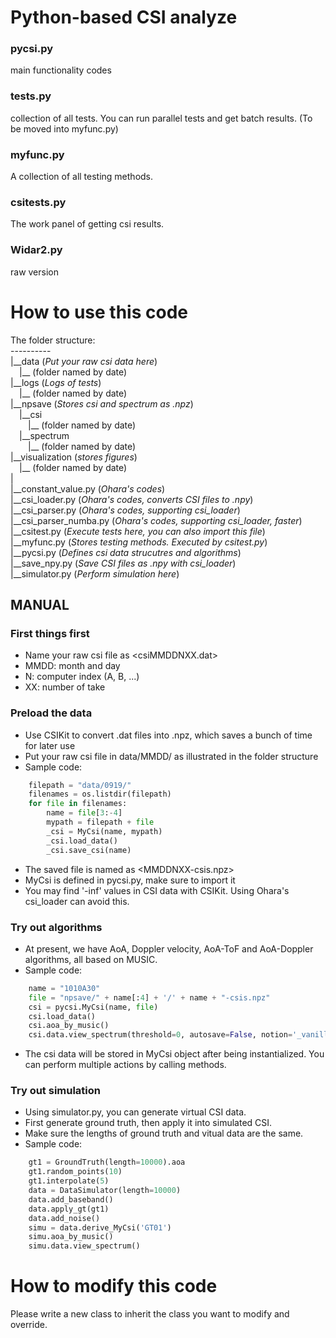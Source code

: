 # Python-based CSI analyze

### pycsi.py
main functionality codes

### tests.py
collection of all tests. You can run parallel tests and get batch results. (To be moved into myfunc.py)

### myfunc.py
A collection of all testing methods.

### csitests.py
The work panel of getting csi results.

### Widar2.py
raw version

# How to use this code
The folder structure:<br>
----------<br>
|\_\_data (_Put your raw csi data here_)<br>
&ensp;&ensp;|\_\_ (folder named by date)<br>
|\_\_logs (_Logs of tests_)<br>
&ensp;&ensp;|\_\_ (folder named by date)<br>
|\_\_npsave (_Stores csi and spectrum as .npz_)<br>
&ensp;&ensp;|\_\_csi<br>
&ensp;&ensp;&ensp;&ensp;|\_\_ (folder named by date)<br>
&ensp;&ensp;|\_\_spectrum<br>
&ensp;&ensp;&ensp;&ensp;|\_\_ (folder named by date)<br>
|\_\_visualization (_stores figures_)<br>
&ensp;&ensp;|\_\_ (folder named by date)<br>
|  
|\_\_constant_value.py (_Ohara's codes_)<br>
|\_\_csi_loader.py (_Ohara's codes, converts CSI files to .npy_)<br>
|\_\_csi_parser.py (_Ohara's codes, supporting csi_loader_)<br>
|\_\_csi_parser_numba.py (_Ohara's codes, supporting csi_loader, faster_)<br>
|\_\_csitest.py (_Execute tests here, you can also import this file_)<br>
|\_\_myfunc.py (_Stores testing methods. Executed by csitest.py_)<br>
|\_\_pycsi.py (_Defines csi data strucutres and algorithms_)<br>
|\_\_save_npy.py (_Save CSI files as .npy with csi_loader_)<br>
|\_\_simulator.py (_Perform simulation here_)<br>

## MANUAL
### First things first
- Name your raw csi file as <csiMMDDNXX.dat>
- MMDD: month and day
- N: computer index (A, B, ...)
- XX: number of take

### Preload the data
- Use CSIKit to convert .dat files into .npz, which saves a bunch of time for later use
- Put your raw csi file in data/MMDD/ as illustrated in the folder structure
- Sample code:

```python
    filepath = "data/0919/"
    filenames = os.listdir(filepath)
    for file in filenames:
        name = file[3:-4]
        mypath = filepath + file
        _csi = MyCsi(name, mypath)
        _csi.load_data()
        _csi.save_csi(name)
```
- The saved file is named as <MMDDNXX-csis.npz>
- MyCsi is defined in pycsi.py, make sure to import it
- You may find '-inf' values in CSI data with CSIKit. Using Ohara's csi_loader can avoid this.

### Try out algorithms
- At present, we have AoA, Doppler velocity, AoA-ToF and AoA-Doppler algorithms, all based on MUSIC.
- Sample code:

```python
    name = "1010A30"
    file = "npsave/" + name[:4] + '/' + name + "-csis.npz"
    csi = pycsi.MyCsi(name, file)
    csi.load_data()
    csi.aoa_by_music()
    csi.data.view_spectrum(threshold=0, autosave=False, notion='_vanilla')
```
- The csi data will be stored in MyCsi object after being instantialized. You can perform multiple actions by calling methods.

### Try out simulation
- Using simulator.py, you can generate virtual CSI data.
- First generate ground truth, then apply it into simulated CSI.
- Make sure the lengths of ground truth and vitual data are the same.
- Sample code:

```python
    gt1 = GroundTruth(length=10000).aoa
    gt1.random_points(10)
    gt1.interpolate(5)
    data = DataSimulator(length=10000)
    data.add_baseband()
    data.apply_gt(gt1)
    data.add_noise()
    simu = data.derive_MyCsi('GT01')
    simu.aoa_by_music()
    simu.data.view_spectrum()
```

# How to modify this code
Please write a new class to inherit the class you want to modify and override.<br>
